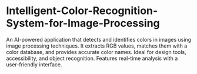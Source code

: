 # Intelligent-Color-Recognition-System-for-Image-Processing
An AI-powered application that detects and identifies colors in images using image processing techniques. It extracts RGB values, matches them with a color database, and provides accurate color names. Ideal for design tools, accessibility, and object recognition. Features real-time analysis with a user-friendly interface. 
